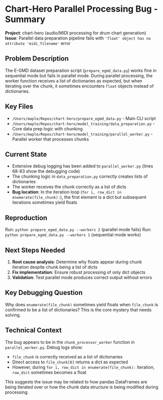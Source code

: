 # Chart-Hero Parallel Processing Bug - Summary

**Project**: chart-hero (audio/MIDI processing for drum chart generation)
**Issue**: Parallel data preparation pipeline fails with `'float' object has no attribute 'midi_filename'` error

## Problem Description
The E-GMD dataset preparation script (`prepare_egmd_data.py`) works fine in sequential mode but fails in parallel mode. During parallel processing, the worker function receives a list of dictionaries as expected, but when iterating over the chunk, it sometimes encounters `float` objects instead of dictionaries.

## Key Files
- `/Users/maple/Repos/chart-hero/prepare_egmd_data.py` - Main CLI script
- `/Users/maple/Repos/chart-hero/model_training/data_preparation.py` - Core data prep logic with chunking
- `/Users/maple/Repos/chart-hero/model_training/parallel_worker.py` - Parallel worker that processes chunks

## Current State
- Extensive debug logging has been added to `parallel_worker.py` (lines 68-83 show the debugging code)
- The chunking logic in `data_preparation.py` correctly creates lists of dictionaries
- The worker receives the chunk correctly as a list of dicts
- **Bug location**: In the iteration loop (`for i, row_dict in enumerate(file_chunk):`), the first element is a dict but subsequent iterations sometimes yield floats

## Reproduction
Run: `python prepare_egmd_data.py --workers 2` (parallel mode fails)
Run: `python prepare_egmd_data.py --workers 1` (sequential mode works)

## Next Steps Needed
1. **Root cause analysis**: Determine why floats appear during chunk iteration despite chunk being a list of dicts
2. **Fix implementation**: Ensure robust processing of only dict objects
3. **Validation**: Test parallel mode produces correct output without errors

## Key Debugging Question
Why does `enumerate(file_chunk)` sometimes yield floats when `file_chunk` is confirmed to be a list of dictionaries? This is the core mystery that needs solving.

## Technical Context
The bug appears to be in the `chunk_processor_worker` function in `parallel_worker.py`. Debug logs show:
- `file_chunk` is correctly received as a list of dictionaries
- Direct access to `file_chunk[0]` returns a dict as expected
- However, during `for i, row_dict in enumerate(file_chunk):` iteration, `row_dict` sometimes becomes a float

This suggests the issue may be related to how pandas DataFrames are being iterated over or how the chunk data structure is being modified during processing.
